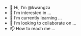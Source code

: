 - 👋 Hi, I’m @kwangza
- 👀 I’m interested in ...
- 🌱 I’m currently learning ...
- 💞️ I’m looking to collaborate on ...
- 📫 How to reach me ...

<!---
kwangza/kwangza is a ✨ special ✨ repository because its `README.md` (this file) appears on your GitHub profile.
You can click the Preview link to take a look at your changes.
--->
